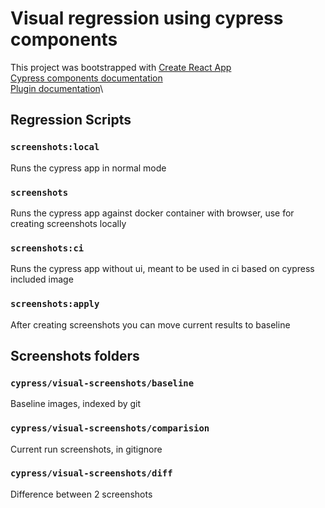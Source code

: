 # Visual regression using cypress components

This project was bootstrapped with [Create React App](https://github.com/facebook/create-react-app)\
[Cypress components documentation](https://docs.cypress.io/guides/component-testing/overview)\
[Plugin documentation](https://github.com/haim-io/cypress-image-diff)\

## Regression Scripts

### `screenshots:local`

Runs the cypress app in normal mode

### `screenshots`

Runs the cypress app against docker container with browser, use for creating screenshots locally

### `screenshots:ci`

Runs the cypress app without ui, meant to be used in ci based on cypress included image

### `screenshots:apply`

After creating screenshots you can move current results to baseline

## Screenshots folders

### `cypress/visual-screenshots/baseline`

Baseline images, indexed by git

### `cypress/visual-screenshots/comparision`

Current run screenshots, in gitignore

### `cypress/visual-screenshots/diff`

Difference between 2 screenshots
